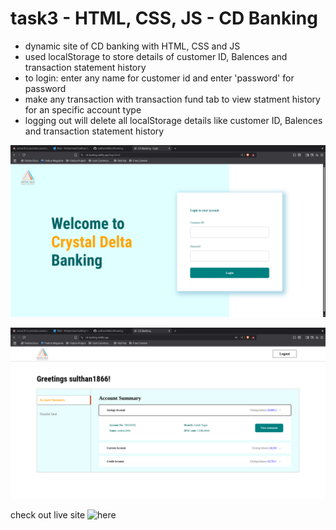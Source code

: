 # task3 - HTML, CSS, JS - CD Banking
- dynamic site of CD banking with HTML, CSS and JS
- used localStorage to store details of customer ID, Balences and transaction statement history
- to login: enter any name for customer id and enter 'password' for password
- make any transaction with transaction fund tab to view statment history for an specific account type
- logging out will delete all localStorage details like customer ID, Balences and transaction statement history

![loginPage](</task3:html,css,js:banking/images/banking_login.png>)

![homwPage](</task3:html,css,js:banking/images/banking_home.png>)

check out live site ![here](https://cd-banking.netlify.app/)